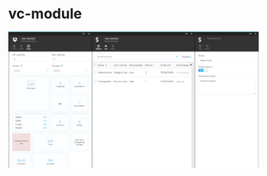 # vc-module

![Alt text](https://github.com/Prowka/vc-module/blob/master/CustomReviewModule.Web/Content/image/testpreview.png)

